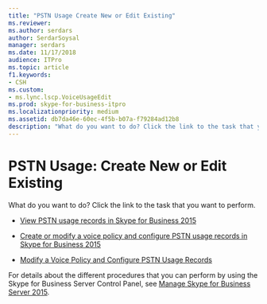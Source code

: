 ```yaml
---
title: "PSTN Usage Create New or Edit Existing"
ms.reviewer: 
ms.author: serdars
author: SerdarSoysal
manager: serdars
ms.date: 11/17/2018
audience: ITPro
ms.topic: article
f1.keywords:
- CSH
ms.custom:
- ms.lync.lscp.VoiceUsageEdit
ms.prod: skype-for-business-itpro
ms.localizationpriority: medium
ms.assetid: db7da46e-60ec-4f5b-b07a-f79284ad12b8
description: "What do you want to do? Click the link to the task that you want to perform."
---
```


# PSTN Usage: Create New or Edit Existing

What do you want to do? Click the link to the task that you want to perform.

- [View PSTN usage records in Skype for Business 2015](../../deploy/deploy-enterprise-voice/view-pstn-usage-records.md)

- [Create or modify a voice policy and configure PSTN usage records in Skype for Business 2015](../../deploy/deploy-enterprise-voice/voice-policy-and-pstn-usage-records.md)

- [Modify a Voice Policy and Configure PSTN Usage Records](/previous-versions/office/lync-server-2013/lync-server-2013-modify-a-voice-policy-and-configure-pstn-usage-records)

For details about the different procedures that you can perform by using the Skype for Business Server Control Panel, see [Manage Skype for Business Server 2015](../../manage/manage.md).